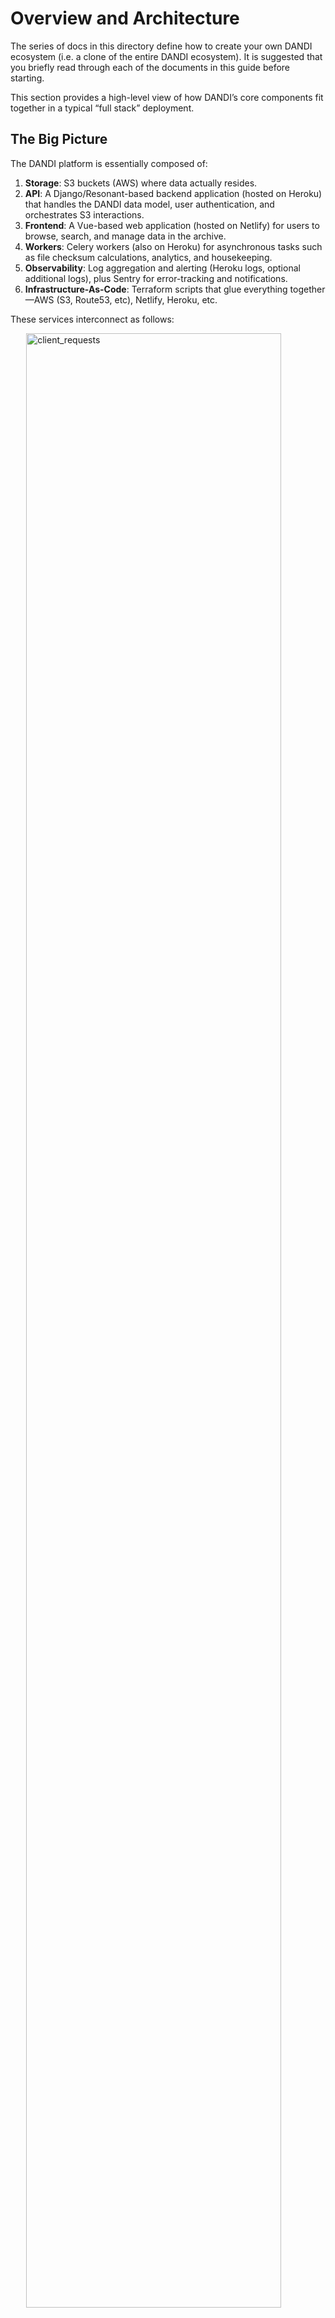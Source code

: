 # Overview and Architecture

The series of docs in this directory define how to create your own DANDI ecosystem (i.e. a clone of the entire DANDI ecosystem).
It is suggested that you briefly read through each of the documents in this guide before starting.

This section provides a high-level view of how DANDI’s core components fit together in a typical “full stack” deployment.

## The Big Picture

The DANDI platform is essentially composed of:

1. **Storage**: S3 buckets (AWS) where data actually resides.
2. **API**: A Django/Resonant-based backend application (hosted on Heroku) that handles the DANDI data model, user authentication, and orchestrates S3 interactions.
3. **Frontend**: A Vue-based web application (hosted on Netlify) for users to browse, search, and manage data in the archive.
4. **Workers**: Celery workers (also on Heroku) for asynchronous tasks such as file checksum calculations, analytics, and housekeeping.
5. **Observability**: Log aggregation and alerting (Heroku logs, optional additional logs), plus Sentry for error-tracking and notifications.
6. **Infrastructure-As-Code**: Terraform scripts that glue everything together—AWS (S3, Route53, etc), Netlify, Heroku, etc.

These services interconnect as follows:

<img
src="../../../img/client_requests.jpg"
alt="client_requests"
style="width: 90%; height: auto; display: block; margin-left: auto;  margin-right: auto;"/>

* The user (or script) interacts with the **Web UI** or the **DANDI CLI**.
* The **Web UI** calls into the **API** (over HTTPS).
* The **API** queries or updates metadata in its Postgres DB (hosted on Heroku).
* The **API** calls AWS S3 to read/write DANDI assets.
* Certain heavy-lift or background tasks get queued into Celery tasks, handled by the **Workers**.
* Domain names, certificates, and load-balancing records are handled by AWS Route 53 or Netlify’s DNS, depending on whether it’s the API subdomain or the apex domain for the UI.
* Large chunks of data can be streamed from S3 directly to the Client via presigned URLs

## Key Components

<img
src="../../../img/deployment.jpg"
alt="dandi_deployment"
style="width: 90%; height: auto; display: block; margin-left: auto;  margin-right: auto;"/>


### 1. AWS S3 Storage

* **Primary Storage**: S3 buckets are the primary storage of the data (Zarr, NWB, etc.).
* **Configured via terraform**: Bucket creation, IAM policies, route to logs, etc., are specified in `terraform/*.tf`.
Provides storage buckets, as well as domain management, for resources across the DANDI ecosystem 

### 2. Heroku

Provisions the servers, worker processes, and the database for the API.

1. **API**: Django, extended by [Resonant](https://github.com/kitware-resonant/terraform-heroku-resonant), provides REST endpoints for metadata, asset management, versioning, and authentication.
2. **Postgres**: Stores user metadata, dandiset metadata, and references to S3 objects.
3. **Workers (Celery)**: Offload long-running tasks (checksums, analytics, zarr validation, etc.).

### 3. Netlify (UI)

* **Frontend server**: Serves a static build of the DANDI Archive frontend (Vue.js).
* **Autodeployment**: On each push or merge to `main` (or whichever branch is configured), Netlify automatically builds and deploys.
* **Configuration**:
  - **`netlify.toml`**: Describes build commands, environment variables for staging vs. production.
  - **`.env.production`**: Holds the environment variables for the Vue-based app at runtime (e.g. `VITE_API_URL`, `VITE_SENTRY_DSN`).

### 4. Terraform Infrastructure

The single source of truth for spinning up or tearing down resources such as S3 buckets, IAM users, Route 53 DNS, Heroku pipeline config, Netlify domain config, etc.

* **Repo**: The [`dandi-infrastructure`](https://github.com/dandi/dandi-infrastructure) repo.
* **Terraform Cloud**: Used to plan or apply changes after you push commits to the infrastructure repo.
